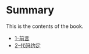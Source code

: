 # Summary

This is the contents of the book.

* [1-前言](1-introduction.md)
* [2-代码约定](2-coding_conventions.md)


